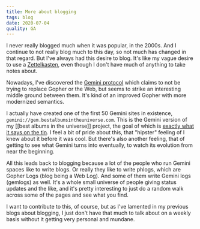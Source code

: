 ```yaml
---
title: More about blogging
tags: blog
date: 2020-07-04
quality: GA
---
```


I never really blogged much when it was popular, in the 2000s. And I continue to not really blog much to this day, so not much has changed in that regard. But I've always had this desire to blog. It's like my vague desire to use a [Zettelkasten](https://zettelkasten.de/posts/overview/), even though I don't have much of anything to take notes about.

Nowadays, I've discovered the [Gemini protocol](https://gemini.circumlunar.space/) which claims to not be trying to replace Gopher or the Web, but seems to strike an interesting middle ground between them. It's kind of an improved Gopher with more modernized semantics.

I actually have created one of the first 50 Gemini sites in existence, `gemini://gem.bestalbumsintheuniverse.com`. This is the Gemini version of my [[best albums in the universe]] project, the goal of which is [exactly what it says on the tin](https://tvtropes.org/pmwiki/pmwiki.php/Main/ExactlyWhatItSaysOnTheTin). I feel a bit of pride about this, that "hipster" feeling of I knew about it before it was cool. But there's also another feeling, that of getting to see what Gemini turns into eventually, to watch its evolution from near the beginning.

All this leads back to blogging because a lot of the people who run Gemini spaces like to write blogs. Or really they like to write phlogs, which are Gopher Logs (blog being a Web Log). And some of them write Gemini logs (gemlogs) as well. It's a whole small universe of people giving status updates and the like, and it's pretty interesting to just do a random walk across some of the pages and see what you find.

I want to contribute to this, of course, but as I've lamented in my previous blogs about blogging, I just don't have that much to talk about on a weekly basis without it getting very personal and mundane.
